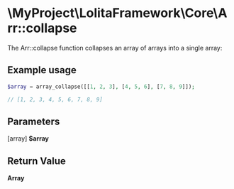\MyProject\LolitaFramework\Core\Arr::collapse
===

The Arr::collapse function collapses an array of arrays into a single array:

Example usage
---
```php
$array = array_collapse([[1, 2, 3], [4, 5, 6], [7, 8, 9]]);

// [1, 2, 3, 4, 5, 6, 7, 8, 9]
```

Parameters
---
[array] **$array**

Return Value
---
**Array**
